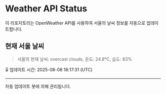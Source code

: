 
# Weather API Status

이 리포지토리는 OpenWeather API를 사용하여 서울의 날씨 정보를 자동으로 업데이트합니다.

## 현재 서울 날씨
> 서울의 현재 날씨: overcast clouds, 온도: 24.8°C, 습도: 83%

⏳ 업데이트 시간: 2025-08-08 18:17:31 (UTC)

---
자동 업데이트 봇에 의해 관리됩니다.
